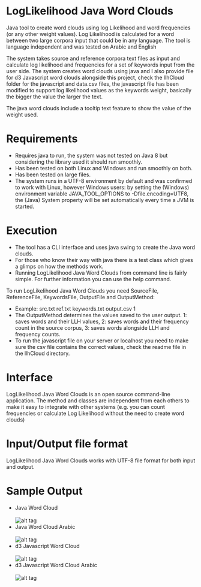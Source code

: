 # LogLikelihood Java Word Clouds
Java tool to create word clouds using log Likelihood and word frequencies (or any other weight values). 
Log Likelihood is calculated for a word between two large corpora input that could be in any language. The tool is language independent and was tested on Arabic and English

The system takes source and reference corpora text files as input and calculate log likelihood and frequencies for a set of keywords input from the user side.
The system creates word clouds using java and I also provide file for d3 Javascript word clouds alongside this project, check the llhCloud folder for the javascript and data.csv files, the javascript file has been modified to
support log likelihood values as the keywords weight, basically the bigger the value the larger the text.

The java word clouds include a tooltip text feature to show the value of the weight used.

# Requirements
* Requires java to run, the system was not tested on Java 8 but considering the library used it should run smoothly.
* Has been tested on both Linux and Windows and run smoothly on both.
* Has been tested on large files.
* The system runs in a UTF-8 environment by default and was confirmed to work with Linux, however Windows users: by setting the (Windows) environment variable JAVA_TOOL_OPTIONS to -Dfile.encoding=UTF8, the (Java) System property will be set automatically every time a JVM is started. 

# Execution
* The tool has a CLI interface and uses java swing to create the Java word clouds.
* For those who know their way with java there is a test class which gives a glimps on how the methods work.
* Running LogLikelihood Java Word Clouds from command line is fairly simple.
For further information you can use the help command.

To run LogLikelihood Java Word Clouds you need SourceFile, ReferenceFile, KeywordsFile, OutputFile and OutputMethod:
* Example: src.txt ref.txt keywords.txt output.csv 1
* The OutputMethod determines the values saved to the user output. 1: saves words and their LLH values, 2: saves words and their frequency count in the source corpus, 3: saves words alongside LLH and frequency counts.
* To run the javascript file on your server or localhost you need to make sure the csv file contains the correct values, check the readme file in the llhCloud directory.

# Interface
LogLikelihood Java Word Clouds is an open source command-line application. The method and classes are independent from each others to make it easy to integrate with other systems (e.g. you can count frequencies or calculate Log Likelihood without the need to create word clouds)

# Input/Output file format
LogLikelihood Java Word Clouds works with UTF-8 file format for both input and output.

# Sample Output
* Java Word Cloud </br> </br>
![alt tag](https://github.com/drelhaj/Java_WordCloud_LogLikelihood/blob/master/cloudssample/llhcloudjava.png)
* Java Word Cloud Arabic </br> </br>
![alt tag](https://github.com/drelhaj/Java_WordCloud_LogLikelihood/blob/master/cloudssample/llhcloudjavaarabic.png)
* d3 Javascript Word Cloud </br> </br>
![alt tag](https://github.com/drelhaj/Java_WordCloud_LogLikelihood/blob/master/cloudssample/llhcloudjs.png)
* d3 Javascript Word Cloud Arabic </br> </br>
![alt tag](https://github.com/drelhaj/Java_WordCloud_LogLikelihood/blob/master/cloudssample/llhcloudjsarabic.png)

